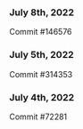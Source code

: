 ### July 8th, 2022

Commit #146576

### July 5th, 2022

Commit #314353


### July 4th, 2022

Commit #72281
